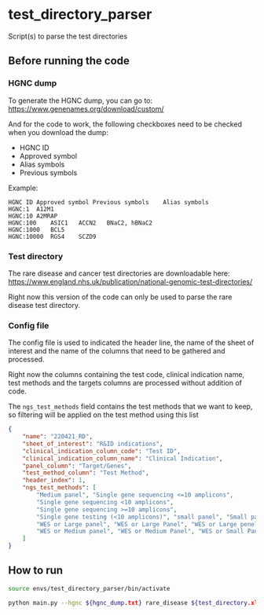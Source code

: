 # test_directory_parser
Script(s) to parse the test directories

## Before running the code

### HGNC dump

To generate the HGNC dump, you can go to: https://www.genenames.org/download/custom/

And for the code to work, the following checkboxes need to be checked when you download the dump:

- HGNC ID
- Approved symbol
- Alias symbols
- Previous symbols

Example:

```tsv
HGNC ID	Approved symbol	Previous symbols	Alias symbols
HGNC:1	A12M1		
HGNC:10	A2MRAP		
HGNC:100	ASIC1	ACCN2	BNaC2, hBNaC2
HGNC:1000	BCL5		
HGNC:10000	RGS4	SCZD9	
```

### Test directory

The rare disease and cancer test directories are downloadable here: https://www.england.nhs.uk/publication/national-genomic-test-directories/

Right now this version of the code can only be used to parse the rare disease test directory.

### Config file

The config file is used to indicated the header line, the name of the sheet of interest and the name of the columns that need to be gathered and processed.

Right now the columns containing the test code, clinical indication name, test methods and the targets columns are processed without addition of code.

The `ngs_test_methods` field contains the test methods that we want to keep, so filtering will be applied on the test method using this list

```json
{
    "name": "220421_RD",
    "sheet_of_interest": "R&ID indications",
    "clinical_indication_column_code": "Test ID",
    "clinical_indication_column_name": "Clinical Indication",
    "panel_column": "Target/Genes",
    "test_method_column": "Test Method",
    "header_index": 1,
    "ngs_test_methods": [
        "Medium panel", "Single gene sequencing <=10 amplicons",
        "Single gene sequencing <10 amplicons",
        "Single gene sequencing >=10 amplicons",
        "Single gene testing (<10 amplicons)", "small panel", "Small panel",
        "WES or Large panel", "WES or Large Panel", "WES or Large penel",
        "WES or Medium panel", "WES or Medium Panel", "WES or Small Panel", "WGS"
    ]
}
```

## How to run

```bash
source envs/test_directory_parser/bin/activate

python main.py --hgnc ${hgnc_dump.txt} rare_disease ${test_directory.xlsx} configs/220421_RD.json
```
